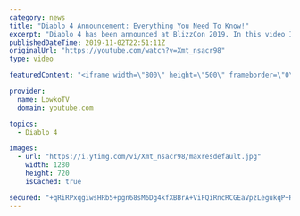 ```yaml
---
category: news
title: "Diablo 4 Announcement: Everything You Need To Know!"
excerpt: "Diablo 4 has been announced at BlizzCon 2019. In this video I go over everything you need to know about this upcoming Blizzard Entertainment game."
publishedDateTime: 2019-11-02T22:51:11Z
originalUrl: "https://youtube.com/watch?v=Xmt_nsacr98"
type: video

featuredContent: "<iframe width=\"800\" height=\"500\" frameborder=\"0\" src=\"https://www.youtube.com/embed/Xmt_nsacr98\" allow=\"accelerometer; autoplay; encrypted-media; gyroscope; picture-in-picture\" allowfullscreen></iframe>"

provider:
  name: LowkoTV
  domain: youtube.com

topics:
  - Diablo 4

images:
  - url: "https://i.ytimg.com/vi/Xmt_nsacr98/maxresdefault.jpg"
    width: 1280
    height: 720
    isCached: true

secured: "+qRiRPxqgiwsHRb5+pgn68sM6Dg4kfXBBrA+ViFQiRncRCGEaVpzLegukqP+ROA4KT4GQyLKl5Aac5ALyDTk0WfETJdUHt6z1mNKPGN+q04N6SN0QwbomCo89zII6QdBQ/JVXKXh6ezwBDTqS5K2yhAcXm3s3AJOUCzKmbQlybuc3uIn98GCSdp7+DYZaiRb6i4JZ6+I5heGIMB49vuzNmZhdsK2YJc+RjLfDjUiJSkPOFxcn8TJm1cheMbbxWJ/KcRvEDFteCaRXY62s5CB+x6AvyCi6fcBkmm3y32yWjc/Ib7a8hEZc1dvu5fdRXwgHB01VhS1IJUSCIluF9FW3bLXkfuUhHNdr/MkeRC+p31FZVVgqaHlZoymuKFX/CvNRk0MHcX5oBfvGTyOsqjHGUQFJnOvmm7tTw+oYAs+x677Q/cNz4c72YI/EHAEhozi;SXP2D9Qk0J09f7uFeR+8dQ=="
---
```


